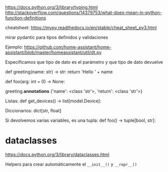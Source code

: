 https://docs.python.org/3/library/typing.html
http://stackoverflow.com/questions/14379753/what-does-mean-in-python-function-definitions

cheatsheet: https://mypy.readthedocs.io/en/stable/cheat_sheet_py3.html


mirar pydantic para tipos definidos y validaciones

Ejemplo: https://github.com/home-assistant/home-assistant/blob/master/homeassistant/util/dt.py

Especificamos que tipo de dato es el parámetro y que tipo de dato devuelve

def greeting(name: str) -> str:
    return 'Hello ' + name

def foo(arg: int = 0) -> None:

greeting.__annotations__
{'name': <class 'str'>, 'return': <class 'str'>}


Listas:
def get_devices() -> list[model.Device]:

Diccionarios:
dict[str, float]

Si devolvemos varias variables, es una tupla:
def foo() -> tuple[bool, str]:


# dataclasses
https://docs.python.org/3/library/dataclasses.html

Helpers para crear automáticamente el ``__init__()`` y ``__repr__()``
